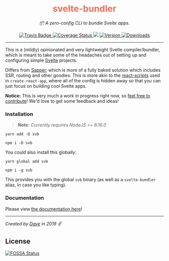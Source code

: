 <div align="center" margin="0 auto 20px">
    <h1 style="color: #ea6f5a;">svelte-bundler</h1>
    <p style="font-style: italic;">📦 A zero-config CLI to bundle Svelte apps.</p>
    <div>
        <a href='https://travis-ci.org/himynameisdave/svb'>
            <img src="https://api.travis-ci.org/himynameisdave/svb.svg?branch=master" alt="Travis Badge" />
        </a>
        <a href='https://coveralls.io/github/himynameisdave/svb?branch=master'>
            <img src='https://coveralls.io/repos/github/himynameisdave/svb/badge.svg?branch=master' alt='Coverage Status' />
        </a>
<a href="https://app.fossa.io/projects/git%2Bgithub.com%2Fhimynameisdave%2Fsvb?ref=badge_shield" alt="FOSSA Status"><img src="https://app.fossa.io/api/projects/git%2Bgithub.com%2Fhimynameisdave%2Fsvb.svg?type=shield"/></a>
        <a href="https://www.npmjs.com/package/svb">
            <img src="https://img.shields.io/npm/v/svb/beta?color=%23ea6f5a" alt="Version">
        </a>
        <a href="https://www.npmjs.com/package/svb">
            <img src="https://img.shields.io/npm/dw/svb" alt="Downloads">
        </a>
    </div>
</div>

---

This is a (mildly) opinionated and very lightweight Svelte compiler/bundler, which is meant to take some of the headaches out of setting up and configuring simple [Svelte](https://svelte.dev/) projects.

Differs from [Sapper](https://sapper.svelte.dev), which is more of a fully baked solution which includes SSR, routing and other goodies. This is more akin to the [react-scripts](https://github.com/facebook/create-react-app/tree/master/packages/react-scripts) used in `create-react-app`, where all of the config is hidden away so that you can just focus on building cool Svelte apps.

**Notice:** This is very much a work in progress right now, so [feel free to contribute](https://github.com/himynameisdave/svb/blob/master/.github/CONTRIBUTING.md)! We'd love to get some feedback and ideas!

### Installation

> _**Note:** Currently requires NodeJS >= 8.16.0_

```
yarn add -D svb

npm i -D svb
```

You could also install this globally:

```
yarn global add svb

npm i -g svb
```

This provides you with the global `svb` binary (as well as a `svelte-bundler` alias, in case you like typing).


### Documentation

Please view [the documentation here](https://himynameisdave.github.io/svb/#/)!

---

_Created by [Dave](http://himynameisdave.com) in 2019 ✌️_


## License
[![FOSSA Status](https://app.fossa.io/api/projects/git%2Bgithub.com%2Fhimynameisdave%2Fsvb.svg?type=large)](https://app.fossa.io/projects/git%2Bgithub.com%2Fhimynameisdave%2Fsvb?ref=badge_large)